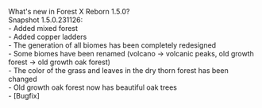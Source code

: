 What's new in Forest X Reborn 1.5.0?<br />
Snapshot 1.5.0.231126:
<br /> - Added mixed forest
<br /> - Added copper ladders
<br /> - The generation of all biomes has been completely redesigned
<br /> - Some biomes have been renamed (volcano -> volcanic peaks, old growth forest -> old growth oak forest)
<br /> - The color of the grass and leaves in the dry thorn forest has been changed
<br /> - Old growth oak forest now has beautiful oak trees
<br /> - [Bugfix] 